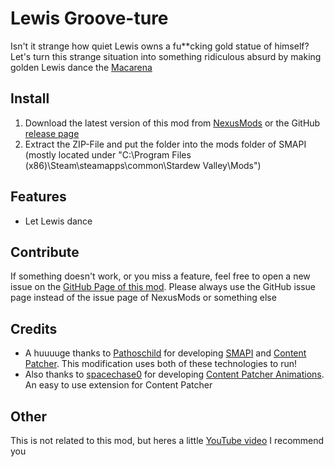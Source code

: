 # Lewis Groove-ture

Isn't it strange how quiet Lewis owns a fu**cking gold statue of himself? Let's turn this strange situation into something ridiculous absurd by making golden Lewis dance the [Macarena](https://en.wikipedia.org/wiki/Macarena)

## Install

1. Download the latest version of this mod from [NexusMods](https://www.nexusmods.com/stardewvalley/mods/15777) or the GitHub [release page](https://github.com/Nordmole/LewisGrooveture/releases)
2. Extract the ZIP-File and put the folder into the mods folder of SMAPI (mostly located under "C:\Program Files (x86)\Steam\steamapps\common\Stardew Valley\Mods")

## Features

- Let Lewis dance

## Contribute

If something doesn't work, or you miss a feature, feel free to open a new issue on the [GitHub Page of this mod](https://github.com/Nordmole/LewisGrooveture/issues). Please always use the GitHub issue page instead of the issue page of NexusMods or something else

## Credits

- A huuuuge thanks to [Pathoschild](https://www.nexusmods.com/stardewvalley/users/1552317) for developing [SMAPI](https://www.nexusmods.com/stardewvalley/mods/2400) and [Content Patcher](https://www.nexusmods.com/stardewvalley/mods/1915). This modification uses both of these technologies to run!
- Also thanks to [spacechase0](https://www.nexusmods.com/stardewvalley/users/34250790)﻿ for developing [Content Patcher Animations](https://www.nexusmods.com/stardewvalley/mods/3853)﻿. An easy to use extension for Content Patcher

## Other

This is not related to this mod, but heres a little [YouTube video](https://youtu.be/PcRyjkYdDxM?t=16) I recommend you
